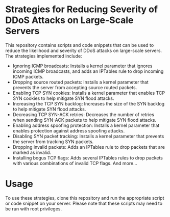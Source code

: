 # Strategies for Reducing Severity of DDoS Attacks on Large-Scale Servers

This repository contains scripts and code snippets that can be used to reduce the likelihood and severity of DDoS attacks on large-scale servers. The strategies implemented include:

- Ignoring ICMP broadcasts: Installs a kernel parameter that ignores incoming ICMP broadcasts, and adds an IPTables rule to drop incoming ICMP packets.
- Dropping source routed packets: Installs a kernel parameter that prevents the server from accepting source routed packets.
- Enabling TCP SYN cookies: Installs a kernel parameter that enables TCP SYN cookies to help mitigate SYN flood attacks.
- Increasing the TCP SYN backlog: Increases the size of the SYN backlog to help mitigate SYN flood attacks.
- Decreasing TCP SYN-ACK retries: Decreases the number of retries when sending SYN-ACK packets to help mitigate SYN flood attacks.
- Enabling address spoofing protection: Installs a kernel parameter that enables protection against address spoofing attacks.
- Disabling SYN packet tracking: Installs a kernel parameter that prevents the server from tracking SYN packets.
- Dropping invalid packets: Adds an IPTables rule to drop packets that are marked as invalid.
- Installing bogus TCP flags: Adds several IPTables rules to drop packets with various combinations of invalid TCP flags.
And more...
# Usage
To use these strategies, clone this repository and run the appropriate script or code snippet on your server. Please note that these scripts may need to be run with root privileges.
